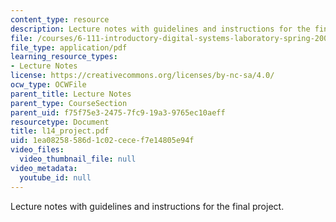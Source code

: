 ```yaml
---
content_type: resource
description: Lecture notes with guidelines and instructions for the final project.
file: /courses/6-111-introductory-digital-systems-laboratory-spring-2006/1ea08258586d1c02cecef7e14805e94f_l14_project.pdf
file_type: application/pdf
learning_resource_types:
- Lecture Notes
license: https://creativecommons.org/licenses/by-nc-sa/4.0/
ocw_type: OCWFile
parent_title: Lecture Notes
parent_type: CourseSection
parent_uid: f75f75e3-2475-7fc9-19a3-9765ec10aeff
resourcetype: Document
title: l14_project.pdf
uid: 1ea08258-586d-1c02-cece-f7e14805e94f
video_files:
  video_thumbnail_file: null
video_metadata:
  youtube_id: null
---
```

Lecture notes with guidelines and instructions for the final project.